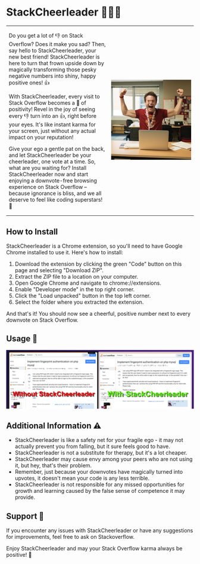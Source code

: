 # StackCheerleader 👑🕺🎉
<table border="0">
  <tr>   
    <td>
      <p>Do you get a lot of 👎 on Stack Overflow? Does it make you sad? Then, say hello to StackCheerleader, your new best friend! StackCheerleader is here to turn that frown upside down by magically transforming those pesky negative numbers into shiny, happy positive ones! 👍</p>
      <p>With StackCheerleader, every visit to Stack Overflow becomes a 🥳 of positivity! Revel in the joy of seeing every 👎 turn into an 👍, right before your eyes. It's like instant karma for your screen, just without any actual impact on your reputation!</p>
      <p>Give your ego a gentle pat on the back, and let StackCheerleader be your cheerleader, one vote at a time. So, what are you waiting for? Install StackCheerleader now and start enjoying a downvote-free browsing experience on Stack Overflow – because ignorance is bliss, and we all deserve to feel like coding superstars! 🦸</p>
    </td>
    <td><img src="assets/header.png" alt="Usage" style="min-width: 200px;"></td>
  </tr>
</table>


## How to Install

StackCheerleader is a Chrome extension, so you'll need to have Google Chrome installed to use it. Here's how to install:

1. Download the extension by clicking the green "Code" button on this page and selecting "Download ZIP".
2. Extract the ZIP file to a location on your computer.
3. Open Google Chrome and navigate to chrome://extensions.
4. Enable "Developer mode" in the top right corner.
5. Click the "Load unpacked" button in the top left corner.
6. Select the folder where you extracted the extension.

And that's it! You should now see a cheerful, positive number next to every downvote on Stack Overflow.

## Usage 🚀 
![Usage](assets/stack.png)

## Additional Information ⚠️ 

- StackCheerleader is like a safety net for your fragile ego - it may not actually prevent you from falling, but it sure feels good to have.
- StackCheerleader is not a substitute for therapy, but it's a lot cheaper.
- StackCheerleader may cause envy among your peers who are not using it, but hey, that's their problem.
- Remember, just because your downvotes have magically turned into upvotes, it doesn't mean your code is any less terrible.
- StackCheerleader is not responsible for any missed opportunities for growth and learning caused by the false sense of competence it may provide.


## Support 📲 

If you encounter any issues with StackCheerleader or have any suggestions for improvements, feel free to ask on Stackoverflow.

Enjoy StackCheerleader and may your Stack Overflow karma always be positive! 🎉
